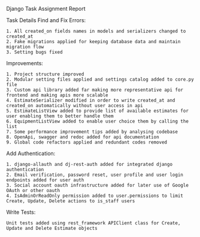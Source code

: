 Django Task Assignment Report

Task Details
Find and Fix Errors:

    1. All created_on fields names in models and serializers changed to created_at
    2. Fake migrations applied for keeping database data and maintain migration flow
    3. Setting bugs fixed

Improvements:

    1. Project structure improved
    2. Modular setting files applied and settings catalog added to core.py file
    3. Custom api library added far making more representative api for frontend and making apis more scalable
    4. EstimateSerializer modified in order to write created_at and created_on automatically without user access in api
    5. EstimateListView added to provide list of available estimates for user enabling them to better handle them
    6. EquipmentListView added to enable user choice them by calling the list
    7. Some performance improvement tips added by analysing codebase 
    8. OpenApi, swagger and redoc added for api documentation
    9. Global code refactors applied and redundant codes removed

Add Authentication:

    1. django-allauth and dj-rest-auth added for integrated django authentication
    2. Email verification, password reset, user profile and user login endpoints added for user auth
    3. Social account oauth infrastructure added for later use of Google OAuth or other oauth
    4. IsAdminOrReadOnly permission added to user.permissions to limit Create, Update, Delete actions to is_staff users

Write Tests:

    Unit tests added using rest_framework APIClient class for Create, Update and Delete Estimate objects 



